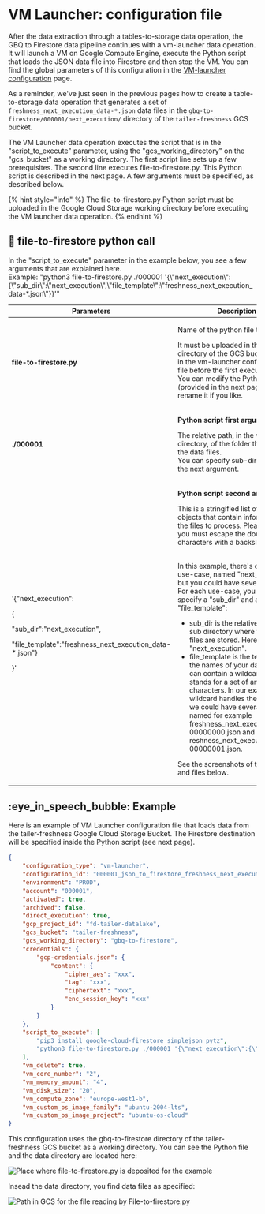 # VM Launcher: configuration file

After the data extraction through a tables-to-storage data operation, the GBQ to Firestore data pipeline continues with a vm-launcher data operation. It will launch a VM on Google Compute Engine, execute the Python script that loads the JSON data file into Firestore and then stop the VM. You can find the global parameters of this configuration in the [VM-launcher configuration](../execute-code-processings-with-vm-launcher/process-code-with-vm-launcher/vm-launcher-code-processing-configuration-file.md) page.

As a reminder, we've just seen in the previous pages how to create a table-to-storage data operation that generates a set of `freshness_next_execution_data-*.json` data files in the `gbq-to-firestore/000001/next_execution/` directory of the `tailer-freshness` GCS bucket.

The VM Launcher data operation executes the script that is in the "script\_to\_execute" parameter, using the "gcs\_working\_directory" on the "gcs\_bucket" as a working directory. The first script line sets up a few prerequisites. The second line executes file-to-firestore.py. This Python script is described in the next page. A few arguments must be specified, as described below.

{% hint style="info" %}
The file-to-firestore.py Python script must be uploaded in the Google Cloud Storage working directory before executing the VM launcher data operation.
{% endhint %}

## &#x20;:snake: file-to-firestore python call

In the "script\_to\_execute" parameter in the example below, you see a few arguments that are explained here.\
Example: "python3 file-to-firestore.py ./000001 '{\\"next\_execution\\":{\\"sub\_dir\\":\\"next\_execution\\",\\"file\_template\\":\\"freshness\_next\_execution\_data-\*.json\\"\}}'"

| Parameters                                                                                                                                            | Description                                                                                                                                                                                                                                                                                                                                                                                                                                                                                                                                                                                                                                                                                                                                                                                                                                                                                                                                                                      |
| ----------------------------------------------------------------------------------------------------------------------------------------------------- | -------------------------------------------------------------------------------------------------------------------------------------------------------------------------------------------------------------------------------------------------------------------------------------------------------------------------------------------------------------------------------------------------------------------------------------------------------------------------------------------------------------------------------------------------------------------------------------------------------------------------------------------------------------------------------------------------------------------------------------------------------------------------------------------------------------------------------------------------------------------------------------------------------------------------------------------------------------------------------- |
| **file-to-firestore.py**                                                                                                                              | <p>Name of the python file to execute. </p><p>It must be uploaded in the working directory  of the GCS bucket defined in the vm-launcher configuration file before the first execution.<br>You can modify the Python script (provided in the next page) and rename it if you like.</p>                                                                                                                                                                                                                                                                                                                                                                                                                                                                                                                                                                                                                                                                                           |
| **./000001**                                                                                                                                          | <p><strong>Python script first argument:</strong></p><p>The relative path, in the working directory, of the folder that contains the data files.<br>You can specify sub-directories in the next argument.</p>                                                                                                                                                                                                                                                                                                                                                                                                                                                                                                                                                                                                                                                                                                                                                                    |
| <p>'{\"next_execution\":</p><p>{</p><p>\"sub_dir\":\"next_execution\",</p><p>\"file_template\":\"freshness_next_execution_data-*.json\"}</p><p>}'</p> | <p><strong>Python script second argument:</strong></p><p>This is a stringified list of json objects that contain informations on the files to process. Please note that you must escape the double quote characters with a backslash.</p><p><br>In this example, there's only one use-case, named "next_execution", but you could have several of them. For each use-case, you need to specify a "sub_dir" and a "file_template":</p><ul><li>sub_dir is the relative path of the sub directory where the data files are stored. Here it's "next_execution".</li><li>file_template is the template of the names of your data files. It can contain a wildcard "*" that stands for a set of any characters. In our example, this wildcard handles the fact that we could have several data files named for example freshness_next_execution_data-00000000.json and reshness_next_execution_data-00000001.json.</li></ul><p>See the screenshots of the bucket and files below. </p> |

## :eye\_in\_speech\_bubble: Example

Here is an example of VM Launcher configuration file that loads data from the tailer-freshness Google Cloud Storage Bucket. The Firestore destination will be specified inside the Python script (see next page).

```json
{
    "configuration_type": "vm-launcher",
    "configuration_id": "000001_json_to_firestore_freshness_next_execution",
    "environment": "PROD",
    "account": "000001",
    "activated": true,
    "archived": false,
    "direct_execution": true,
    "gcp_project_id": "fd-tailer-datalake",
    "gcs_bucket": "tailer-freshness",
    "gcs_working_directory": "gbq-to-firestore",
    "credentials": {
        "gcp-credentials.json": {
            "content": {
                "cipher_aes": "xxx", 
                "tag": "xxx", 
                "ciphertext": "xxx", 
                "enc_session_key": "xxx"
            }
        }
    },
    "script_to_execute": [
        "pip3 install google-cloud-firestore simplejson pytz",
        "python3 file-to-firestore.py ./000001 '{\"next_execution\":{\"sub_dir\":\"next_execution\",\"file_template\":\"freshness_next_execution_data-*.json\"}}'"
    ],
    "vm_delete": true,
    "vm_core_number": "2",
    "vm_memory_amount": "4",
    "vm_disk_size": "20",
    "vm_compute_zone": "europe-west1-b",
    "vm_custom_os_image_family": "ubuntu-2004-lts",
    "vm_custom_os_image_project": "ubuntu-os-cloud"
}
```

This configuration uses the gbq-to-firestore directory of the tailer-freshness GCS bucket as a working directory. You can see the Python file and the data directory are located here:

![Place where file-to-firestore.py is deposited for the example](<../../.gitbook/assets/Capture d’écran 2022-05-24 à 17.14.43.png>)

Insead the data directory, you find data files as specified:

![Path in GCS for the file reading by File-to-firestore.py](<../../.gitbook/assets/Capture d’écran 2022-05-24 à 17.03.00.png>)
